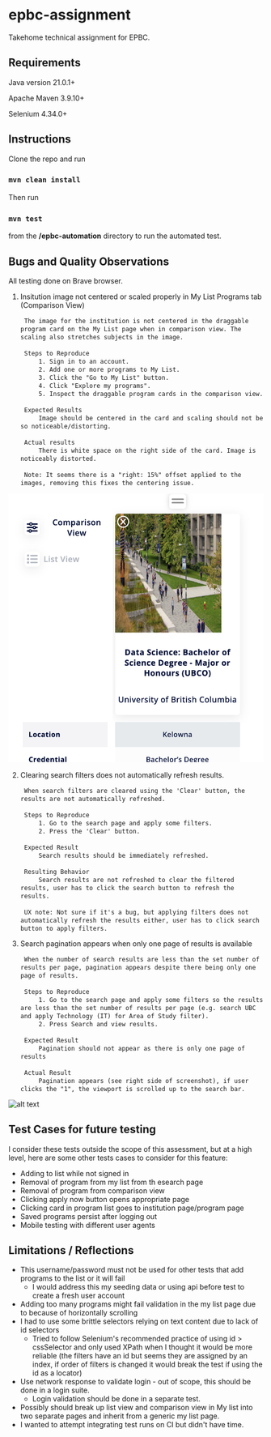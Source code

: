 # epbc-assignment

Takehome technical assignment for EPBC.

## Requirements

Java version 21.0.1+

Apache Maven 3.9.10+

Selenium 4.34.0+

## Instructions

Clone the repo and run

### `mvn clean install`

Then run

### `mvn test`

from the **/epbc-automation** directory to run the automated test.

## Bugs and Quality Observations

All testing done on Brave browser.

1. Insitution image not centered or scaled properly in My List Programs tab (Comparison View)

        The image for the institution is not centered in the draggable program card on the My List page when in comparison view. The scaling also stretches subjects in the image.

        Steps to Reproduce
            1. Sign in to an account.
            2. Add one or more programs to My List.
            3. Click the "Go to My List" button.
            4. Click "Explore my programs".
            5. Inspect the draggable program cards in the comparison view.

        Expected Results
            Image should be centered in the card and scaling should not be so noticeable/distorting.
        
        Actual results
            There is white space on the right side of the card. Image is noticeably distorted.
        
        Note: It seems there is a "right: 15%" offset applied to the images, removing this fixes the centering issue.
![alt text](images/Comparison.png)

2. Clearing search filters does not automatically refresh results.
    
        When search filters are cleared using the 'Clear' button, the results are not automatically refreshed.

        Steps to Reproduce
            1. Go to the search page and apply some filters.
            2. Press the 'Clear' button.

        Expected Result
            Search results should be immediately refreshed.
        
        Resulting Behavior
            Search results are not refreshed to clear the filtered results, user has to click the search button to refresh the results.

        UX note: Not sure if it's a bug, but applying filters does not automatically refresh the results either, user has to click search button to apply filters.

       
3. Search pagination appears when only one page of results is available

        When the number of search results are less than the set number of results per page, pagination appears despite there being only one page of results.

        Steps to Reproduce
            1. Go to the search page and apply some filters so the results are less than the set number of results per page (e.g. search UBC and apply Technology (IT) for Area of Study filter).
            2. Press Search and view results.

        Expected Result
            Pagination should not appear as there is only one page of results
        
        Actual Result
            Pagination appears (see right side of screenshot), if user clicks the "1", the viewport is scrolled up to the search bar.

![alt text](<images/Screenshot 2025-07-09 at 4.17.15 PM.png>)

## Test Cases for future testing

I consider these tests outside the scope of this assessment, but at a high level, here are some other tests cases to consider for this feature:

- Adding to list while not signed in
- Removal of program from my list from th esearch page
- Removal of program from comparison view
- Clicking apply now button opens appropriate page
- Clicking card in program list goes to institution page/program page
- Saved programs persist after logging out
- Mobile testing with different user agents

## Limitations / Reflections

- This username/password must not be used for other tests that add programs to the list or it will fail
    - I would address this my seeding data or using api before test to create a fresh user account
- Adding too many programs might fail validation in the my list page due to because of horizontally scrolling
- I had to use some brittle selectors relying on text content due to lack of id selectors
    - Tried to follow Selenium's recommended practice of using id  > cssSelector and only used XPath when I thought it would be more reliable (the filters have an id but seems they are assigned by an index, if order of filters is changed it would break the test if using the id as a locator)
- Use network response to validate login - out of scope, this should be done in a login suite.
    - Login validation should be done in a separate test.
- Possibly should break up list view and comparison view in My list into two separate pages and inherit from a generic my list page.
- I wanted to attempt integrating test runs on CI but didn't have time.


        
